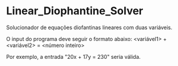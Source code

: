 # Linear_Diophantine_Solver
Solucionador de equações diofantinas lineares com duas variáveis.

O input do programa deve seguir o formato abaixo: 
<coeficiente inteiro1><variável1> + <coeficiente inteiro2><variável2> = <número inteiro>

Por exemplo, a entrada "20x + 17y =  230" seria válida.